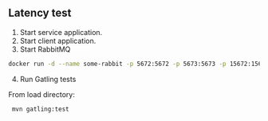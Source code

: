 ## Latency test

1. Start service application.
2. Start client application.
3. Start RabbitMQ
```bash
docker run -d --name some-rabbit -p 5672:5672 -p 5673:5673 -p 15672:15672 rabbitmq:3-management
```
4. Run Gatling tests

From load directory:

```bash
 mvn gatling:test
```